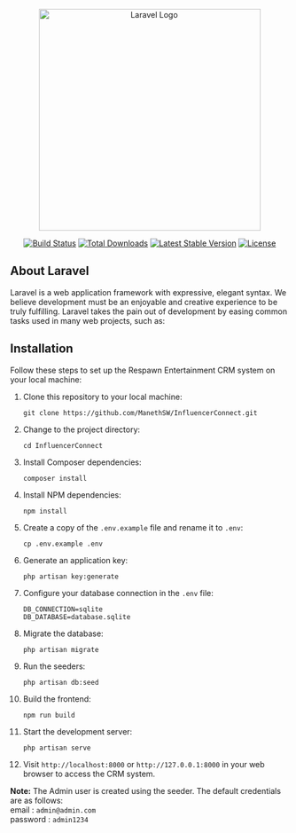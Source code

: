 <p align="center"><a href="https://laravel.com" target="_blank"><img src="https://raw.githubusercontent.com/laravel/art/master/logo-lockup/5%20SVG/2%20CMYK/1%20Full%20Color/laravel-logolockup-cmyk-red.svg" width="400" alt="Laravel Logo"></a></p>

<p align="center">
<a href="https://github.com/laravel/framework/actions"><img src="https://github.com/laravel/framework/workflows/tests/badge.svg" alt="Build Status"></a>
<a href="https://packagist.org/packages/laravel/framework"><img src="https://img.shields.io/packagist/dt/laravel/framework" alt="Total Downloads"></a>
<a href="https://packagist.org/packages/laravel/framework"><img src="https://img.shields.io/packagist/v/laravel/framework" alt="Latest Stable Version"></a>
<a href="https://packagist.org/packages/laravel/framework"><img src="https://img.shields.io/packagist/l/laravel/framework" alt="License"></a>
</p>

## About Laravel

Laravel is a web application framework with expressive, elegant syntax. We believe development must be an enjoyable and creative experience to be truly fulfilling. Laravel takes the pain out of development by easing common tasks used in many web projects, such as:

## Installation

Follow these steps to set up the Respawn Entertainment CRM system on your local machine:

1. Clone this repository to your local machine:

    ```shell
    git clone https://github.com/ManethSW/InfluencerConnect.git
    ```

2. Change to the project directory:

    ```shell
    cd InfluencerConnect
    ```

3. Install Composer dependencies:

    ```shell
    composer install
    ```

4. Install NPM dependencies:

    ```shell
    npm install
    ```

5. Create a copy of the `.env.example` file and rename it to `.env`:

    ```shell
    cp .env.example .env
    ```

6. Generate an application key:

    ```shell
    php artisan key:generate
    ```

7. Configure your database connection in the `.env` file:

    ```shell
    DB_CONNECTION=sqlite
    DB_DATABASE=database.sqlite
    ```

8. Migrate the database:

    ```shell
    php artisan migrate
    ```

8. Run the seeders:

    ```shell
   php artisan db:seed
    ```

9. Build the frontend:
    ```shell
    npm run build
    ```
10. Start the development server:

    ```shell
    php artisan serve
    ```

11. Visit `http://localhost:8000` or `http://127.0.0.1:8000` in your web browser to access the CRM system.

**Note:** The Admin user is created using the seeder. The default credentials are as follows:<br>
email : `admin@admin.com`<br>
password : `admin1234`